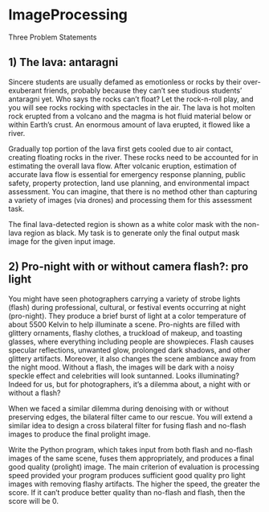 # ImageProcessing
Three Problem Statements

## 1) The lava: antaragni
Sincere students are usually defamed as emotionless or rocks by their over-exuberant friends, probably because they can’t see studious students’ antaragni yet. Who says the rocks can’t float? Let the rock-n-roll play, and you will see rocks rocking with spectacles in the air. The lava is hot molten rock erupted from a volcano and the magma is hot fluid material below or within Earth’s crust. An enormous amount of lava erupted, it flowed like a river.

Gradually top portion of the lava first gets cooled due to air contact, creating floating rocks in the river. These rocks need to be accounted for in estimating the overall lava flow. After volcanic eruption, estimation of accurate lava flow is essential for emergency response planning, public safety, property protection, land use planning, and environmental impact assessment. You can imagine, that there is no method other than capturing a variety of images (via drones) and processing them for this assessment task.

The final lava-detected region is shown as a white color mask with the non-lava region as black. My task is to generate only the final output mask image for the given input image.
   
## 2) Pro-night with or without camera flash?: pro light

You might have seen photographers carrying a variety of strobe lights (flash) during professional, cultural, or festival events occurring at night (pro-night). They produce a brief burst of light at a color temperature of about 5500 Kelvin to help illuminate a scene. Pro-nights are filled with glittery ornaments, flashy clothes, a truckload of makeup, and toasting glasses, where everything including people are showpieces. Flash causes specular reflections, unwanted glow, prolonged dark shadows, and other glittery artifacts. Moreover, it also changes the scene ambiance away from the night mood. Without a flash, the images will be dark with a noisy speckle effect and celebrities will look suntanned. Looks illuminating? Indeed for us, but for photographers, it’s a dilemma about, a night with or without a flash? 

When we faced a similar dilemma during denoising with or without preserving edges, the bilateral filter came to our rescue. You will extend a similar idea to design a cross bilateral filter for fusing flash and no-flash images to produce the final prolight image.

Write the Python program, which takes input from both flash and no-flash images of the same scene, fuses them appropriately, and produces a final good quality (prolight) image. The main criterion of evaluation is processing speed provided your program produces sufficient good quality pro light images with removing flashy artifacts. The higher the speed, the greater the score. If it can’t produce better quality than no-flash and flash, then the score will be 0.
